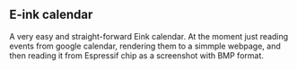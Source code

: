 ## E-ink calendar

A very easy and straight-forward Eink calendar. 
At the moment just reading events from google calendar, rendering them to a simmple webpage, and then reading it from Espressif chip as a screenshot with BMP format.